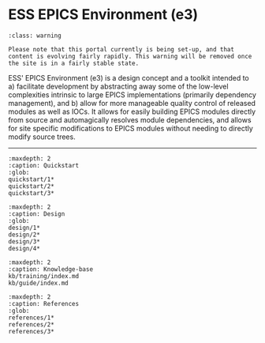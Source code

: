 # ESS EPICS Environment (e3)

```{admonition} Under Construction
:class: warning

Please note that this portal currently is being set-up, and that content is evolving fairly rapidly. This warning will be removed once the site is in a fairly stable state.
```

ESS' EPICS Environment (e3) is a design concept and a toolkit intended to a) facilitate development by abstracting away some of the low-level complexities intrinsic to large EPICS implementations (primarily dependency management), and b) allow for more manageable quality control of released modules as well as IOCs. It allows for easily building EPICS modules directly from source and automagically resolves module dependencies, and allows for site specific modifications to EPICS modules without needing to directly modify source trees.

---

```{toctree}
:maxdepth: 2
:caption: Quickstart
:glob:
quickstart/1*
quickstart/2*
quickstart/3*
```

```{toctree}
:maxdepth: 2
:caption: Design
:glob:
design/1*
design/2*
design/3*
design/4*
```

```{toctree}
:maxdepth: 2
:caption: Knowledge-base
kb/training/index.md
kb/guide/index.md
```

```{toctree}
:maxdepth: 2
:caption: References
:glob:
references/1*
references/2*
references/3*
```
